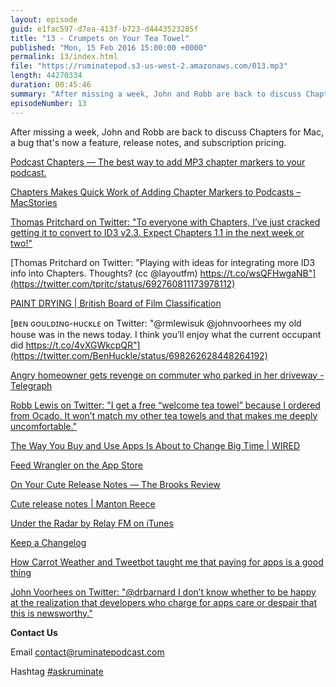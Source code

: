 ```yaml
---
layout: episode
guid: e1fac597-d7ea-413f-b723-d4443523285f
title: "13 - Crumpets on Your Tea Towel"
published: "Mon, 15 Feb 2016 15:00:00 +0000"
permalink: 13/index.html
file: "https://ruminatepod.s3-us-west-2.amazonaws.com/013.mp3"
length: 44270334
duration: 00:45:46
summary: "After missing a week, John and Robb are back to discuss Chapters for Mac, a bug that's now a feature, release notes, and subscription pricing."
episodeNumber: 13
---
```


After missing a week, John and Robb are back to discuss Chapters for Mac, a bug that's now a feature, release notes, and subscription pricing.

[Podcast Chapters — The best way to add MP3 chapter markers to your podcast.](http://chaptersapp.com/)

[Chapters Makes Quick Work of Adding Chapter Markers to Podcasts – MacStories](https://www.macstories.net/reviews/chapters-makes-quick-work-of-adding-chapter-markers-to-podcasts/)

[Thomas Pritchard on Twitter: "To everyone with Chapters, I’ve just cracked getting it to convert to ID3 v2.3. Expect Chapters 1.1 in the next week or two!"](https://twitter.com/tpritc/status/692333127272894464)

[Thomas Pritchard on Twitter: "Playing with ideas for integrating more ID3 info into Chapters. Thoughts? (cc @layoutfm) https://t.co/wsQFHwgaNB"](https://twitter.com/tpritc/status/692760811173978112)

[PAINT DRYING | British Board of Film Classification](http://www.bbfc.co.uk/releases/paint-drying-2016)

[ʙᴇɴ ɢᴏᴜʟᴅɪɴɢ-ʜᴜᴄᴋʟᴇ on Twitter: "@rmlewisuk @johnvoorhees my old house was in the news today. I think you’ll enjoy what the current occupant did https://t.co/4vXGWkcpQR"](https://twitter.com/BenHuckle/status/698262628448264192)

[Angry homeowner gets revenge on commuter who parked in her driveway - Telegraph](http://www.telegraph.co.uk/news/newstopics/howaboutthat/12154142/Angry-homeowner-gets-revenge-on-commuter-who-parked-in-her-driveway.html?sf20801997=1)

[Robb Lewis on Twitter: "I get a free “welcome tea towel” because I ordered from Ocado. It won’t match my other tea towels and that makes me deeply uncomfortable."](https://twitter.com/rmlewisuk/status/695603490761134080)

[The Way You Buy and Use Apps Is About to Change Big Time | WIRED](http://www.wired.com/2016/01/the-way-you-buy-and-use-apps-is-about-to-change-big-time/)

[Feed Wrangler on the App Store](https://itunes.apple.com/us/app/feed-wrangler/id634486174?mt=8)

[On Your Cute Release Notes — The Brooks Review](https://brooksreview.net/2016/01/release-notes/)

[Cute release notes | Manton Reece](http://www.manton.org/2016/02/cute-release-notes.html)

[Under the Radar by Relay FM on iTunes](https://itunes.apple.com/gb/podcast/under-the-radar/id1055685246?mt=2&i=361537506&ign-mpt=uo%3D4)

[Keep a Changelog](http://keepachangelog.com/)

[How Carrot Weather and Tweetbot taught me that paying for apps is a good thing](http://thenextweb.com/apps/2016/02/03/how-carrot-weather-and-tweetbot-taught-me-that-paying-for-apps-is-a-good-thing/)

[John Voorhees on Twitter: "@drbarnard I don’t know whether to be happy at the realization that developers who charge for apps care or despair that this is newsworthy."](https://twitter.com/johnvoorhees/status/694996705008357377)

**Contact Us**

Email [contact@ruminatepodcast.com](mailto:contact@ruminatepodcast.com)

Hashtag [#askruminate](https://twitter.com/search?q=askruminate)
